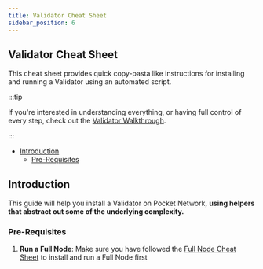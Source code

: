 ```yaml
---
title: Validator Cheat Sheet
sidebar_position: 6
---
```


## Validator Cheat Sheet <!-- omit in toc -->

<!-- TODO_MAINNET(@okdas, #754): Update this page with all the details. -->

This cheat sheet provides quick copy-pasta like instructions for installing and
running a Validator using an automated script.

:::tip

If you're interested in understanding everything, or having full control of every
step, check out the [Validator Walkthrough](../walkthroughs/validator_walkthrough.md).

:::

- [Introduction](#introduction)
  - [Pre-Requisites](#pre-requisites)

## Introduction

This guide will help you install a Validator on Pocket Network,
**using helpers that abstract out some of the underlying complexity.**

### Pre-Requisites

1. **Run a Full Node**: Make sure you have followed the [Full Node Cheat Sheet](full_node_cheatsheet.md) to install and run a Full Node first
